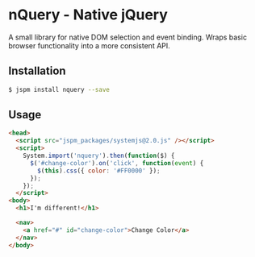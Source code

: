 # nQuery - Native jQuery

A small library for native DOM selection and event binding. Wraps
basic browser functionality into a more consistent API.

## Installation

```bash
$ jspm install nquery --save
```

## Usage

```html
<head>
  <script src="jspm_packages/systemjs@2.0.js" /></script>
  <script>
    System.import('nquery').then(function($) {
      $('#change-color').on('click', function(event) {
        $(this).css({ color: '#FF0000' });
      });
    });
  </script>
<body>
  <h1>I'm different!</h1>

  <nav>
    <a href="#" id="change-color">Change Color</a>
  </nav>
</body>
```
